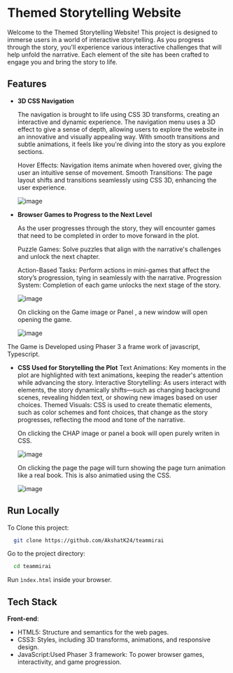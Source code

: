 
# Themed Storytelling Website


Welcome to the Themed Storytelling Website! This project is designed to immerse users in a world of interactive storytelling. As you progress through the story, you'll experience various interactive challenges that will help unfold the narrative. Each element of the site has been crafted to engage you and bring the story to life.





## Features

- **3D CSS Navigation**

    The navigation is brought to life using CSS 3D transforms, creating an interactive and dynamic experience. The navigation menu uses a 3D effect to give a sense of depth, allowing users to explore the website in an innovative and visually appealing way. With smooth transitions and subtle animations, it feels like you're diving into the story as you explore sections.

    Hover Effects: Navigation items animate when hovered over, giving the user an intuitive sense of movement.
    Smooth Transitions: The page layout shifts and transitions seamlessly using CSS 3D, enhancing the user experience.
  
  ![image](https://github.com/user-attachments/assets/ee11fc07-2bdb-4ce4-b2c5-cfe2c9ec2d20)



- **Browser Games to Progress to the Next Level**

    As the user progresses through the story, they will encounter games that need to be completed in order to move forward in the plot.

    Puzzle Games: Solve puzzles that align with the narrative's challenges and unlock the next chapter.

    Action-Based Tasks: Perform actions in mini-games that affect the story’s progression, tying in seamlessly with the narrative.
    Progression System: Completion of each game unlocks the next stage of the story.
  
  ![image](https://github.com/user-attachments/assets/6e3f6704-8541-4438-8b3b-8dbf46e53e77)

  On clicking on the Game image or Panel , a new window will open opening the game.

  ![image](https://github.com/user-attachments/assets/b8dd617c-de21-43f4-a2e3-e5572ce3676d)

The Game is Developed using Phaser 3 a frame work of javascript, Typescript.


- **CSS Used for Storytelling the Plot**
    Text Animations: Key moments in the plot are highlighted with text animations, keeping the reader's attention while advancing the story.
    Interactive Storytelling: As users interact with elements, the story dynamically shifts—such as changing background scenes, revealing hidden text, or showing new images based on user choices.
    Themed Visuals: CSS is used to create thematic elements, such as color schemes and font choices, that change as the story progresses, reflecting the mood and tone of the narrative.

  On clicking the CHAP image or panel a book will open purely writen in CSS. 

  ![image](https://github.com/user-attachments/assets/6308fbad-1741-4aac-978f-0512e6ae9e57)

  On clicking the page the page will turn showing the page turn animation like a real book. This is also animatied using the CSS.

  ![image](https://github.com/user-attachments/assets/1ca66c37-5556-4b76-915d-b6c59fa976a8)





## Run Locally

To Clone this project:

```bash
  git clone https://github.com/AkshatK24/teammirai
```

Go to the project directory:

```bash
  cd teammirai
```
Run ``ìndex.html`` inside your browser.


## Tech Stack

**Front-end**: 
- HTML5: Structure and semantics for the web pages.
- CSS3: Styles, including 3D transforms, animations, and responsive design.
- JavaScript:Used Phaser 3 framework: To power browser games, interactivity, and game progression.
